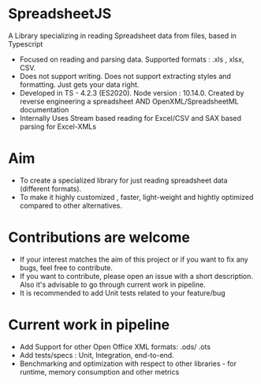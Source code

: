 # SpreadsheetJS
A Library specializing in reading Spreadsheet data from files, based in Typescript
* Focused on reading and parsing data. Supported formats : .xls , xlsx, CSV. 
* Does not support writing. Does not support extracting styles and formatting. Just gets your data right.
* Developed in TS - 4.2.3 (ES2020). Node version : 10.14.0. Created by reverse engineering a spreadsheet AND OpenXML/SpreadsheetML documentation
* Internally Uses Stream based reading for Excel/CSV and SAX based parsing for Excel-XMLs


# Aim
* To create a specialized library for just reading spreadsheet data (different formats).
* To make it highly customized , faster, light-weight and hightly optimized compared to other alternatives.


# Contributions are welcome
* If your interest matches the aim of this project or if you want to fix any bugs, feel free to contribute.
* If you want to contribute, please open an issue with a short description. Also it's advisable to go through current work in pipeline.
* It is recommended to add Unit tests related to your feature/bug


# Current work in pipeline
* Add Support for other Open Office XML formats: .ods/ .ots
* Add tests/specs : Unit, Integration, end-to-end.
* Benchmarking and optimization with respect to other libraries - for runtime, memory consumption and other metrics
